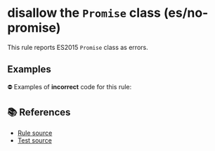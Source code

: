 # disallow the `Promise` class (es/no-promise)

This rule reports ES2015 `Promise` class as errors.

## Examples

⛔ Examples of **incorrect** code for this rule:

<eslint-playground type="bad" code="/*eslint es/no-promise: error */
let p = new Promise()
" />

## 📚 References

- [Rule source](https://github.com/mysticatea/eslint-plugin-es/blob/v3.0.1/lib/rules/no-promise.js)
- [Test source](https://github.com/mysticatea/eslint-plugin-es/blob/v3.0.1/tests/lib/rules/no-promise.js)
